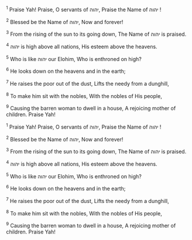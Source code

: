 <sup>1</sup> Praise Yah! Praise, O servants of יהוה, Praise the Name of יהוה !

<sup>2</sup> Blessed be the Name of יהוה, Now and forever!

<sup>3</sup> From the rising of the sun to its going down, The Name of יהוה is praised.

<sup>4</sup> יהוה is high above all nations, His esteem above the heavens.

<sup>5</sup> Who is like יהוה our Elohim, Who is enthroned on high?

<sup>6</sup> He looks down on the heavens and in the earth;

<sup>7</sup> He raises the poor out of the dust, Lifts the needy from a dunghill,

<sup>8</sup> To make him sit with the nobles, With the nobles of His people,

<sup>9</sup> Causing the barren woman to dwell in a house, A rejoicing mother of children. Praise Yah!

<sup>1</sup> Praise Yah! Praise, O servants of יהוה, Praise the Name of יהוה !

<sup>2</sup> Blessed be the Name of יהוה, Now and forever!

<sup>3</sup> From the rising of the sun to its going down, The Name of יהוה is praised.

<sup>4</sup> יהוה is high above all nations, His esteem above the heavens.

<sup>5</sup> Who is like יהוה our Elohim, Who is enthroned on high?

<sup>6</sup> He looks down on the heavens and in the earth;

<sup>7</sup> He raises the poor out of the dust, Lifts the needy from a dunghill,

<sup>8</sup> To make him sit with the nobles, With the nobles of His people,

<sup>9</sup> Causing the barren woman to dwell in a house, A rejoicing mother of children. Praise Yah!

